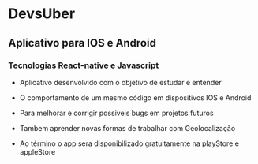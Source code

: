 # DevsUber
## Aplicativo para IOS e Android
### Tecnologias React-native e Javascript

+ Aplicativo desenvolvido com o objetivo de estudar e entender 
+ O comportamento de um mesmo código em dispositivos IOS e Android
+ Para melhorar e corrigir possiveis bugs em projetos futuros

+ Tambem aprender novas formas de trabalhar com Geolocalização

+ Ao término o app sera disponibilizado gratuitamente na playStore e appleStore
